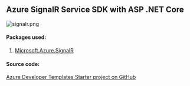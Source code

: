 ## Azure SignalR Service SDK with ASP .NET Core

![signalr.png](https://github.com/Daniel-Krzyczkowski/AzureDeveloperTemplates/blob/master/images/signalr.png?raw=true)

#### Packages used:
1. [Microsoft.Azure.SignalR](https://www.nuget.org/packages/Microsoft.Azure.SignalR/)

#### Source code:

[Azure Developer Templates Starter project on GitHub](https://github.com/Daniel-Krzyczkowski/AzureDeveloperTemplates/tree/feature/azure-web-api-starter-project/src/azure-asp-net-core-starter-template/AzureDeveloperTemplates.Starter)